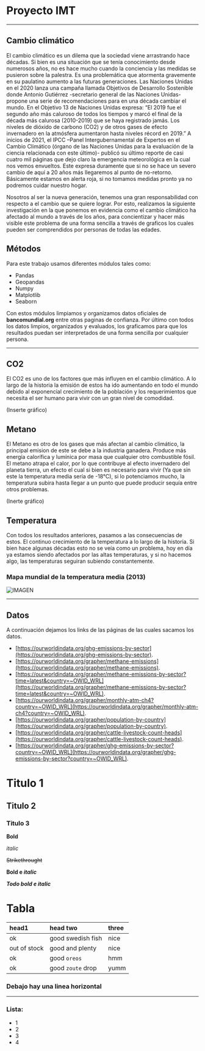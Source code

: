 # Proyecto IMT
* * *

## Cambio climático 

El cambio climático es un dilema que la sociedad viene arrastrando hace décadas. Si bien es
una situación que se tenía conocimiento desde numerosos años, no es hace mucho cuando la
conciencia y las medidas se pusieron sobre la palestra. Es una problemática que atormenta
gravemente en su paulatino aumento a las futuras generaciones. Las Naciones Unidas en el
2020 lanza una campaña llamada Objetivos de Desarrollo Sostenible donde Antonio Gutiérrez
-secretario general de las Naciones Unidas- propone una serie de recomendaciones para en
una década cambiar el mundo. En el Objetivo 13 de Naciones Unidas expresa: “El 2019 fue
el segundo año más caluroso de todos los tiempos y marcó el final de la década más calurosa
(2010-2019) que se haya registrado jamás. Los niveles de dióxido de carbono (CO2) y de
otros gases de efecto invernadero en la atmósfera aumentaron hasta niveles récord en 2019.”
A inicios de 2021, el IPCC –Panel Intergubernamental de Expertos en el Cambio Climático
(órgano de las Naciones Unidas para la evaluación de la ciencia relacionada con este último)-
publicó su último reporte de casi cuatro mil páginas que dejo claro la emergencia
meteorológica en la cual nos vemos envueltos. Este expresa duramente que si no se hace un
severo cambio de aquí a 20 años más llegaremos al punto de no-retorno. Básicamente estamos
en alerta roja, si no tomamos medidas pronto ya no podremos cuidar nuestro hogar. 

Nosotros al ser la nueva generación, tenemos una gran responsabilidad con respecto a el
cambio que se quiere lograr. Por esto, realizamos la siguiente investigación en la que
ponemos en evidencia como el cambio climático ha afectado al mundo a través de los años,
para concientizar y hacer más visible este problema de una forma sencilla a través de graficos
los cuales pueden ser comprendidos por personas de todas las edades.

## Métodos

Para este trabajo usamos diferentes módulos tales como:

- Pandas
- Geopandas
- Numpy
- Matplotlib
- Seaborn

Con estos módulos limpiamos y organizamos datos oficiales de **bancomundial.org** entre otras paginas de confianza. Por último con
todos los datos limpios, organizados y evaluados, los graficamos para que los resultados puedan ser interpretados de una forma sencilla
por cualquier persona.

* * *

## CO2

El CO2 es uno de los factores que más influyen en el cambio climático. A lo largo de la historia la emisión de estos ha ido
aumentando en todo el mundo debido al exponencial crecimiento de la población y los requerimientos que necesita el ser humano
para vivir con un gran nivel de comodidad.

(Inserte gráfico)

## Metano 

El Metano es otro de los gases que más afectan al cambio climático, la principal emision de este se debe a la industria ganadera. Produce más energía calorífica y lumínica por masa que 
cualquier otro combustible fósil. El metano atrapa el calor, por lo que contribuye al efecto invernadero del planeta tierra, un efecto
el cual si bien es necesario para vivir (Ya que sin este la temperatura media sería de -18°C), si lo potenciamos mucho, la temperatura
subira hasta llegar a un punto que puede producir sequía entre otros problemas. 

(Inerte gráfico)



## Temperatura

Con todos los resultados anteriores, pasamos a las consecuencias de estos. El continuo crecimiento de la temperatura a lo largo de la historia.
Si bien hace algunas décadas esto no se veía como un problema, hoy en día ya estamos siendo afectados por las altas temperaturas, y si no
hacemos algo, las temperaturas seguiran subiendo constantemente.

### Mapa mundial de la temperatura media (2013)

![IMAGEN](https://raw.github.com/jburdiles/jburdiles.github.io/master/imagenes/temperatura_media_2013.png)




* * *
## Datos

A continuación dejamos los links de las páginas de las cuales sacamos los datos.

- [https://ourworldindata.org/ghg-emissions-by-sector](https://ourworldindata.org/ghg-emissions-by-sector).
- [https://ourworldindata.org/grapher/methane-emissions](https://ourworldindata.org/grapher/methane-emissions).
- [https://ourworldindata.org/grapher/methane-emissions-by-sector?time=latest&country=~OWID_WRL](https://ourworldindata.org/grapher/methane-emissions-by-sector?time=latest&country=~OWID_WRL).
- [https://ourworldindata.org/grapher/monthly-atm-ch4?country=~OWID_WRL](https://ourworldindata.org/grapher/monthly-atm-ch4?country=~OWID_WRL).
- [https://ourworldindata.org/grapher/population-by-country](https://ourworldindata.org/grapher/population-by-country).
- [https://ourworldindata.org/grapher/cattle-livestock-count-heads](https://ourworldindata.org/grapher/cattle-livestock-count-heads).
- [https://ourworldindata.org/grapher/ghg-emissions-by-sector?country=~OWID_WRL](https://ourworldindata.org/grapher/ghg-emissions-by-sector?country=~OWID_WRL).

## 

# Titulo 1

## Titulo 2

### Titulo 3

**Bold**

*italic*

~~Strikethrought~~

**Bold e _italic_**

***Todo bold e italic***


# Tabla


| head1        | head two          | three |
|:-------------|:------------------|:------|
| ok           | good swedish fish | nice  |
| out of stock | good and plenty   | nice  |
| ok           | good `oreos`      | hmm   |
| ok           | good `zoute` drop | yumm  |

### Debajo hay una linea horizontal

* * *


### Lista:

*   1
*   2
*   3
*   4

